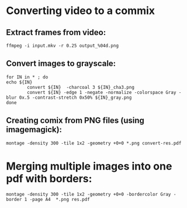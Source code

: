 # Converting video to a commix

## Extract frames from video:
```
ffmpeg -i input.mkv -r 0.25 output_%04d.png
```

## Convert images to grayscale:
```
for IN in * ; do                                                                                   
echo ${IN}        
        convert ${IN}  -charcoal 3 ${IN}_cha3.png
        convert ${IN} -edge 1 -negate -normalize -colorspace Gray -blur 0x.5 -contrast-stretch 0x50% ${IN}_gray.png
done
```

## Creating comix from PNG files (using imagemagick):
```
montage -density 300 -tile 1x2 -geometry +0+0 *.png convert-res.pdf
```

# Merging multiple images into one pdf with borders:
```
montage -density 300 -tile 1x2 -geometry +0+0 -bordercolor Gray -border 1 -page A4  *.png res.pdf
```
